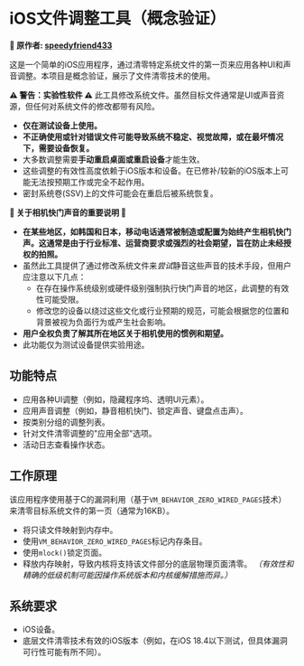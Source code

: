 # iOS文件调整工具（概念验证）

**📢 原作者: [speedyfriend433](https://github.com/speedyfriend433)**

这是一个简单的iOS应用程序，通过清零特定系统文件的第一页来应用各种UI和声音调整。本项目是概念验证，展示了文件清零技术的使用。

**⚠️ 警告：实验性软件 ⚠️**
此工具修改系统文件。虽然目标文件通常是UI或声音资源，但任何对系统文件的修改都带有风险。
- **仅在测试设备上使用。**
- **不正确使用或针对错误文件可能导致系统不稳定、视觉故障，或在最坏情况下，需要设备恢复。**
- 大多数调整需要**手动重启桌面或重启设备**才能生效。
- 这些调整的有效性高度依赖于iOS版本和设备。在已修补/较新的iOS版本上可能无法按预期工作或完全不起作用。
- 密封系统卷(SSV)上的文件可能会在重启后被系统恢复。

**📸 关于相机快门声音的重要说明 📸**
- **在某些地区，如韩国和日本，移动电话通常被制造或配置为始终产生相机快门声。这通常是由于行业标准、运营商要求或强烈的社会期望，旨在防止未经授权的拍照。**
- 虽然此工具提供了通过修改系统文件来*尝试*静音这些声音的技术手段，但用户应注意以下几点：
  - 在存在操作系统级别或硬件级别强制执行快门声音的地区，此调整的有效性可能受限。
  - 修改您的设备以绕过这些文化或行业预期的规范，可能会根据您的位置和背景被视为负面行为或产生社会影响。
- **用户全权负责了解其所在地区关于相机使用的惯例和期望。**
- 此功能仅为测试设备提供实验用途。

## 功能特点

- 应用各种UI调整（例如，隐藏程序坞、透明UI元素）。
- 应用声音调整（例如，静音相机快门、锁定声音、键盘点击声）。
- 按类别分组的调整列表。
- 针对文件清零调整的"应用全部"选项。
- 活动日志查看操作状态。

## 工作原理

该应用程序使用基于C的漏洞利用（基于`VM_BEHAVIOR_ZERO_WIRED_PAGES`技术）来清零目标系统文件的第一页（通常为16KB）。
- 将只读文件映射到内存中。
- 使用`VM_BEHAVIOR_ZERO_WIRED_PAGES`标记内存条目。
- 使用`mlock()`锁定页面。
- 释放内存映射，导致内核将支持该文件部分的底层物理页面清零。
*（有效性和精确的低级机制可能因操作系统版本和内核缓解措施而异。）*

## 系统要求

- iOS设备。
- 底层文件清零技术有效的iOS版本（例如，在iOS 18.4以下测试，但具体漏洞可行性可能有所不同）。

